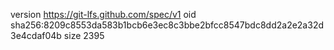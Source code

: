 version https://git-lfs.github.com/spec/v1
oid sha256:8209c8553da583b1bcb6e3ec8c3bbe2bfcc8547bdc8dd2a2e2a32d3e4cdaf04b
size 2395
